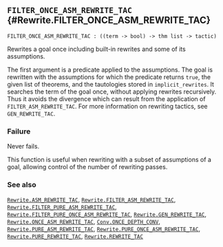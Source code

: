 ## `FILTER_ONCE_ASM_REWRITE_TAC` {#Rewrite.FILTER_ONCE_ASM_REWRITE_TAC}


```
FILTER_ONCE_ASM_REWRITE_TAC : ((term -> bool) -> thm list -> tactic)
```



Rewrites a goal once including built-in rewrites and some of its assumptions.


The first argument is a predicate applied to the assumptions. The goal is
rewritten with the assumptions for which the predicate returns `true`, the
given list of theorems, and the tautologies stored in `implicit_rewrites`. It
searches the term of the goal once, without applying rewrites recursively. Thus
it avoids the divergence which can result from the application of
`FILTER_ASM_REWRITE_TAC`. For more information on rewriting tactics, see
`GEN_REWRITE_TAC`.

### Failure

Never fails.


This function is useful when rewriting with a subset of assumptions of
a goal, allowing control of the number of rewriting passes.

### See also

[`Rewrite.ASM_REWRITE_TAC`](#Rewrite.ASM_REWRITE_TAC), [`Rewrite.FILTER_ASM_REWRITE_TAC`](#Rewrite.FILTER_ASM_REWRITE_TAC), [`Rewrite.FILTER_PURE_ASM_REWRITE_TAC`](#Rewrite.FILTER_PURE_ASM_REWRITE_TAC), [`Rewrite.FILTER_PURE_ONCE_ASM_REWRITE_TAC`](#Rewrite.FILTER_PURE_ONCE_ASM_REWRITE_TAC), [`Rewrite.GEN_REWRITE_TAC`](#Rewrite.GEN_REWRITE_TAC), [`Rewrite.ONCE_ASM_REWRITE_TAC`](#Rewrite.ONCE_ASM_REWRITE_TAC), [`Conv.ONCE_DEPTH_CONV`](#Conv.ONCE_DEPTH_CONV), [`Rewrite.PURE_ASM_REWRITE_TAC`](#Rewrite.PURE_ASM_REWRITE_TAC), [`Rewrite.PURE_ONCE_ASM_REWRITE_TAC`](#Rewrite.PURE_ONCE_ASM_REWRITE_TAC), [`Rewrite.PURE_REWRITE_TAC`](#Rewrite.PURE_REWRITE_TAC), [`Rewrite.REWRITE_TAC`](#Rewrite.REWRITE_TAC)


